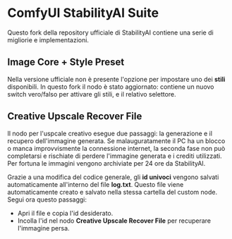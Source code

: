# ComfyUI StabilityAI Suite

Questo fork della repository ufficiale di StabilityAI contiene una serie di migliorie e implementazioni.

## Image Core + Style Preset

Nella versione ufficiale non è presente l'opzione per impostare uno dei __stili__ disponibili. In questo fork il nodo è stato aggiornato: contiene un nuovo switch vero/falso per attivare gli stili, e il relativo selettore.

## Creative Upscale Recover File

Il nodo per l'uspcale creativo esegue due passaggi: la generazione e il recupero dell'immagine generata. Se malauguratamente il PC ha un blocco o manca improvvismente la connessione internet, la seconda fase non può completarsi e rischiate di perdere l'immagine generata e i crediti utilizzati. Per fortuna le immagini vengono archiviate per 24 ore da StabilityAI.

Grazie a una modifica del codice generale, gli __id univoci__ vengono salvati automaticamente all'interno del file __log.txt__. Questo file viene automaticamente creato e salvato nella stessa cartella del custom node. Segui ora questo passaggi:

- Apri il file e copia l'id desiderato.
- Incolla l'id nel nodo __Creative Upscale Recover File__ per recuperare l'immagine persa.


